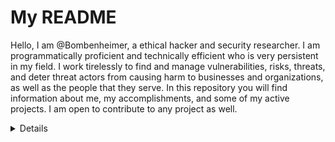 # My README

Hello, I am @Bombenheimer, a ethical hacker and security researcher. I am programmatically proficient and technically efficient who is very persistent in my field. I work tirelessly to find and manage vulnerabilities, risks, threats, and deter threat actors from causing harm to businesses and organizations, as well as the people that they serve. In this repository you will find information about me, my accomplishments, and some of my active projects. I am open to contribute to any project as well.

<details>
<summary> Details </summary>
  <ul>
    <li>Project(s): <strong><a href="https://github.com/Bombenheimer/Aliencrypt">Aliencrypt</a></strong></li>
    <li>Programming Languages: Python, Bash, C</li>
    <li>Age: 19</li>
    <li>Country: United States</li>
    <li>Education: University of North Florida</li>
  </ul>
</details>
